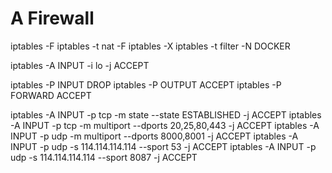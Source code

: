 A Firewall
===

iptables -F
iptables -t nat -F
iptables -X
iptables -t filter -N DOCKER

iptables -A INPUT -i lo -j ACCEPT

iptables -P INPUT DROP
iptables -P OUTPUT ACCEPT
iptables -P FORWARD ACCEPT

iptables -A INPUT -p tcp -m state --state ESTABLISHED -j ACCEPT
iptables -A INPUT -p tcp -m multiport --dports 20,25,80,443 -j ACCEPT
iptables -A INPUT -p udp -m multiport --dports 8000,8001 -j ACCEPT
iptables -A INPUT -p udp -s 114.114.114.114 --sport 53 -j ACCEPT
iptables -A INPUT -p udp -s 114.114.114.114 --sport 8087 -j ACCEPT